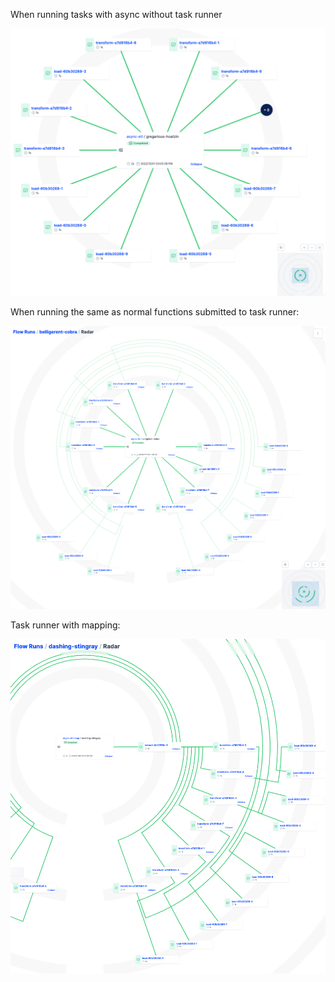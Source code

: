 When running tasks with async without task runner

![img.png](img.png)

When running the same as normal functions submitted to task runner:

![img_1.png](img_1.png)

Task runner with mapping:

![img_2.png](img_2.png)

